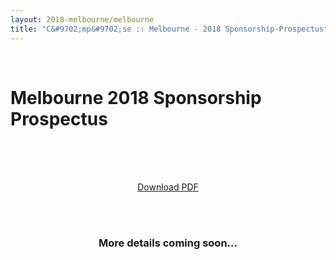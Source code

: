 ```yaml
---
layout: 2018-melbourne/melbourne
title: "C&#9702;mp&#9702;se :: Melbourne - 2018 Sponsorship-Prospectus"
---
```


<style type="text/css">
		.panel-default .panel-body.unrestricted-height {
			max-height: none;
		}

    .center {
      text-align: center;
    }
</style>

<div class="sep talk melbourne" data-stellar-background-ratio="0.5" style="background-position: 50% -91.5px;"></div>
<br />

<div class="container">

  <h1 class="centered">Melbourne 2018 Sponsorship Prospectus</h1>
  <br />

  <div class="row">
    <div class="col-sm-offset-2 col-sm-8 center">
        <br />
        <br />
        <p>
          <a href="/assets/img/2018-melbourne/compose-melbourne-2018-sponsorship-prospectus.pdf" target="_blank">Download PDF</a>
        </p>
        <br />
        <br />
        <h3> More details coming soon... </h3>
      <!--
      -->
    </div>
    <br />
    <br />
    <br />
    <br />
    <br />
    <br />
    <br />
    <br />
    <br />
    <br />
    <br />
    <br />
  </div>
  <div class="row">
  </div>
</div>
